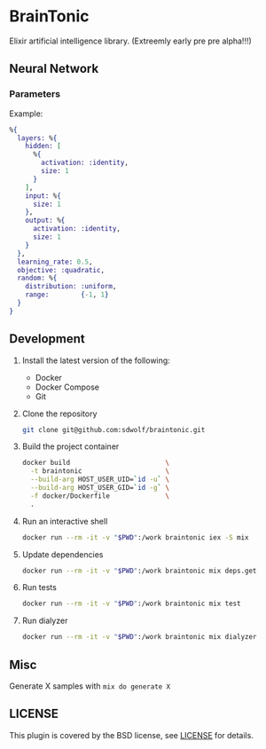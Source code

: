 # BrainTonic

Elixir artificial intelligence library. (Extreemly early pre pre alpha!!!)

## Neural Network

### Parameters

Example:

```elixir
%{
  layers: %{
    hidden: [
      %{
        activation: :identity,
        size: 1
      }
    ],
    input: %{
      size: 1
    },
    output: %{
      activation: :identity,
      size: 1
    }
  },
  learning_rate: 0.5,
  objective: :quadratic,
  random: %{
    distribution: :uniform,
    range:        {-1, 1}
  }
}
```

## Development

1. Install the latest version of the following:
    * Docker
    * Docker Compose
    * Git

2. Clone the repository
    ```bash
    git clone git@github.com:sdwolf/braintonic.git
    ```

3. Build the project container
    ```bash
    docker build                        \
      -t braintonic                     \
      --build-arg HOST_USER_UID=`id -u` \
      --build-arg HOST_USER_GID=`id -g` \
      -f docker/Dockerfile              \
      .
    ```

4. Run an interactive shell
    ```bash
    docker run --rm -it -v "$PWD":/work braintonic iex -S mix
    ```

5. Update dependencies
    ```bash
    docker run --rm -it -v "$PWD":/work braintonic mix deps.get
    ```

6. Run tests
    ```bash
    docker run --rm -it -v "$PWD":/work braintonic mix test
    ```

7. Run dialyzer
    ```bash
    docker run --rm -it -v "$PWD":/work braintonic mix dialyzer
    ```

## Misc
Generate X samples with `mix do generate X`

## LICENSE

This plugin is covered by the BSD license, see [LICENSE](LICENSE) for details.
